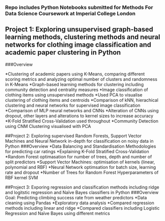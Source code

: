 ### Repo includes Python Notebooks submitted for Methods For Data Science Coursework at Imperial College London

## Project 1: Exploring unsupervised graph-based learning methods, clustering methods and neural networks for clothing image classification and academic paper clustering in Python
###Overview

*Clustering of academic papers using K-Means, comparing different scoring metrics and analyzing optimal number of clusters and randomness in K-Means
*Graph-based learning methods for clustering including community detection and centrality measures
*Image classification of clothing items using unsupervised methods
*Used PCA to visualise clustering of clothing items and centroids
*Comparison of kNN, hierachical clustering and neural networks for supervised image classification
*Comparison of MLP neural networks and CNNs
*Alteration of CNNs using dropout, other layers and alterations to kernel sizes to increase accuracy
*K-Fold Stratified Cross-Validation used throughout
*Community Detection using CNM	Clustering visualised with PCA
	
##Project 2: Exploring supervised Random Forests, Support Vector Machines and Neural Network in-depth for classification on noisy data in Python
###Overview
*Data Balancing and Standardisation Methodologies for predicting car ratings
*Explaining K-Fold Stratified Cross-Validation
*Random Forest optimasation for number of trees, depth and number of split predictors
*Support Vector Machines: optimisation of kernels (linear, polynomial and RBF)
*Neural Network optimsation for batch size, learning rate and dropout
*Number of Trees for Random Forest	Hyperparameters of RBF kernel SVM
	
##Project 3: Exporing regression and classification methods including ridge and logitstic regression and Naïve Bayes classifiers in Python
###Overview
Goal: Predicting climbing success rate from weather predictors
*Data cleaning using Pandas
*Exploratory data analysis
*Compared regression methods including linear and ridge
*Compared classifiers including Logistic Regression and Naïve Bayes using different metrics
